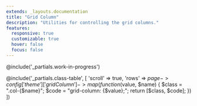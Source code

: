 ```yaml
---
extends: _layouts.documentation
title: "Grid Column"
description: "Utilities for controlling the grid columns."
features:
  responsive: true
  customizable: true
  hover: false
  focus: false
---
```


@include('_partials.work-in-progress')

@include('_partials.class-table', [
  'scroll' => true,
  'rows' => $page->config['theme']['gridColumn']->map(function ($value, $name) {
    $class = ".col-{$name}";
    $code = "grid-column: {$value};";
    return [$class, $code];
  })
])
